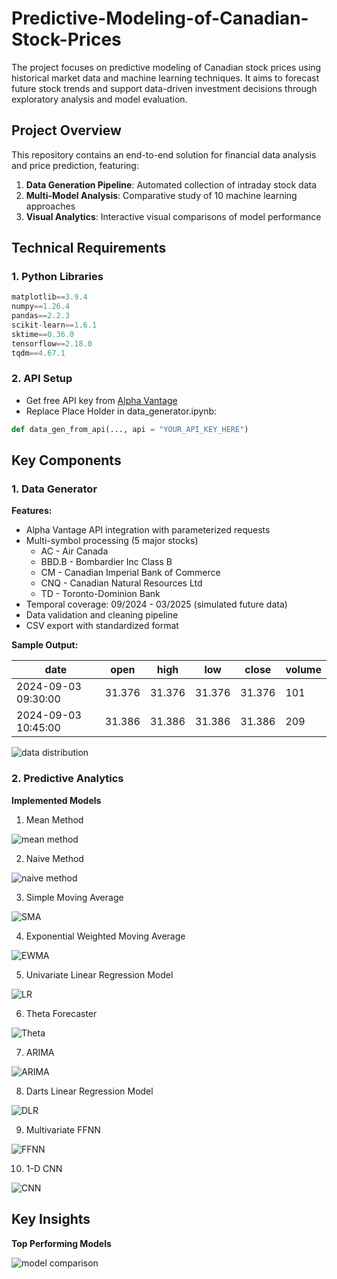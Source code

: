 # Predictive-Modeling-of-Canadian-Stock-Prices
The project focuses on predictive modeling of Canadian stock prices using historical market data and machine learning techniques. It aims to forecast future stock trends and support data-driven investment decisions through exploratory analysis and model evaluation.

## Project Overview
This repository contains an end-to-end solution for financial data analysis and price prediction, featuring:

1. **Data Generation Pipeline**: Automated collection of intraday stock data
2. **Multi-Model Analysis**: Comparative study of 10 machine learning approaches
3. **Visual Analytics**: Interactive visual comparisons of model performance

## Technical Requirements

### 1. Python Libraries

```python
matplotlib==3.9.4
numpy==1.26.4
pandas==2.2.3
scikit-learn==1.6.1
sktime==0.36.0
tensorflow==2.18.0
tqdm==4.67.1
```

### 2. API Setup

- Get free API key from [Alpha Vantage](https://www.alphavantage.co/support/#api-key)
- Replace Place Holder in  data_generator.ipynb:
```python
def data_gen_from_api(..., api = "YOUR_API_KEY_HERE")
```

## Key Components

### 1. Data Generator 
**Features:**
- Alpha Vantage API integration with parameterized requests
- Multi-symbol processing (5 major stocks)
    - AC - Air Canada
    - BBD.B - Bombardier Inc Class B
    - CM - Canadian Imperial Bank of Commerce
    - CNQ - Canadian Natural Resources Ltd
    - TD - Toronto-Dominion Bank
- Temporal coverage: 09/2024 - 03/2025 (simulated future data)
- Data validation and cleaning pipeline
- CSV export with standardized format

**Sample Output:**

| date                 | open   | high   | low    | close  | volume |
|----------------------|--------|--------|--------|--------|--------|
| 2024-09-03 09:30:00  | 31.376 | 31.376 | 31.376 | 31.376 | 101    |
| 2024-09-03 10:45:00  | 31.386 | 31.386 | 31.386 | 31.386 | 209    |

![data distribution](images/data.png)

### 2. Predictive Analytics
**Implemented Models**

1. Mean Method

![mean method](images/mean_method.png)

2. Naive Method

![naive method](images/naive_method.png)

3. Simple Moving Average

![SMA](images/sma.png) 

4. Exponential Weighted Moving Average

![EWMA](images/ewma.png) 

5. Univariate Linear Regression Model

![LR](images/lr.png) 

6. Theta Forecaster

![Theta](images/theta.png) 

7. ARIMA

![ARIMA](images/arima.png) 

8. Darts Linear Regression Model

![DLR](images/dlr.png) 

9. Multivariate FFNN

![FFNN](images/ffnn.png) 

10. 1-D CNN

![CNN](images/cnn.png) 

## Key Insights

**Top Performing Models**

![model comparison](images/models.png)
